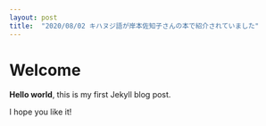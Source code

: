 ```yaml
---
layout: post
title:  "2020/08/02 キハヌジ語が岸本佐知子さんの本で紹介されていました"
---
```


# Welcome

**Hello world**, this is my first Jekyll blog post.

I hope you like it!
